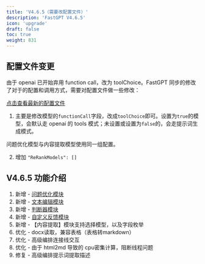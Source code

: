 ```yaml
---
title: 'V4.6.5（需要改配置文件）'
description: 'FastGPT V4.6.5'
icon: 'upgrade'
draft: false
toc: true
weight: 831
---
```


## 配置文件变更

由于 openai 已开始弃用 function call，改为 toolChoice。FastGPT 同步的修改了对于的配置和调用方式，需要对配置文件做一些修改：

[点击查看最新的配置文件](/docs/development/configuration/)

1. 主要是修改模型的`functionCall`字段，改成`toolChoice`即可。设置为`true`的模型，会默认走 openai 的 tools 模式；未设置或设置为`false`的，会走提示词生成模式。

问题优化模型与内容提取模型使用同一组配置。

2. 增加 `"ReRankModels": []`

## V4.6.5 功能介绍

1. 新增 - [问题优化模块](/docs/guide/workbench/workflow/coreferenceresolution/)
2. 新增 - [文本编辑模块](/docs/guide/workbench/workflow/text_editor/)
3. 新增 - [判断器模块](/docs/guide/workbench/workflow/tfswitch//)
4. 新增 - [自定义反馈模块](/docs/guide/workbench/workflow/custom_feedback/)
5. 新增 - 【内容提取】模块支持选择模型，以及字段枚举
6. 优化 - docx读取，兼容表格（表格转markdown）
7. 优化 - 高级编排连接线交互
8. 优化 - 由于 html2md 导致的 cpu密集计算，阻断线程问题
9. 修复 - 高级编排提示词提取描述

